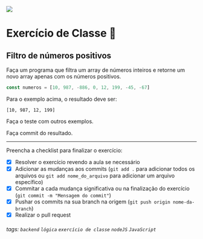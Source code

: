 ![](https://i.imgur.com/xG74tOh.png)

# Exercício de Classe 🏫

## Filtro de números positivos

Faça um programa que filtra um array de números inteiros e retorne um novo array apenas com os números positivos.

```javascript
const numeros = [10, 987, -886, 0, 12, 199, -45, -67]
```

Para o exemplo acima, o resultado deve ser:

```
[10, 987, 12, 199]
```

Faça o teste com outros exemplos.

Faça commit do resultado.

---

Preencha a checklist para finalizar o exercício:

-   [x] Resolver o exercício revendo a aula se necessário
-   [x] Adicionar as mudanças aos commits (`git add .` para adicionar todos os arquivos ou `git add nome_do_arquivo` para adicionar um arquivo específico)
-   [x] Commitar a cada mudança significativa ou na finalização do exercício (`git commit -m "Mensagem do commit"`)
-   [x] Pushar os commits na sua branch na origem (`git push origin nome-da-branch`)
-   [x] Realizar o pull request

###### tags: `backend` `lógica` `exercício de classe` `nodeJS` `JavaScript`
